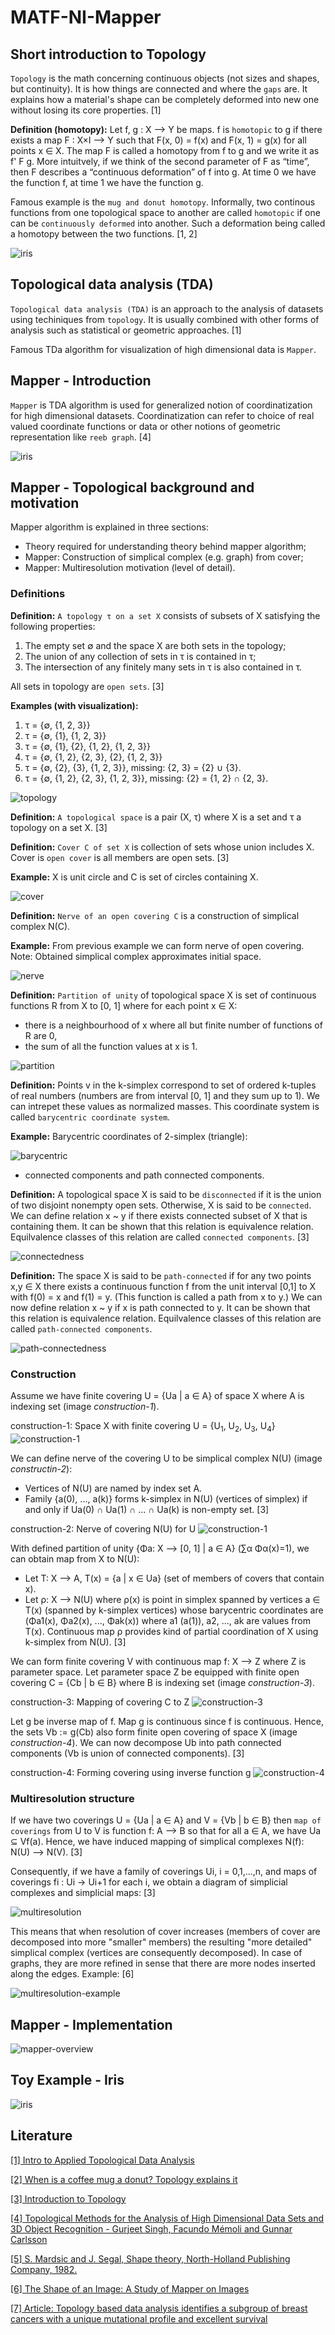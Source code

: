 # MATF-NI-Mapper

## Short introduction to Topology

`Topology` is the math concerning continuous objects
(not sizes and shapes, but continuity). It is how
things are connected and where the `gaps` are. 
It explains how a material's shape can be 
completely deformed into new one without losing its 
core properties. [1]

**Definition (homotopy):** Let f, g : X ⟶ Y be maps. 
f is `homotopic` to g if there exists a map F : X×I ⟶ Y
such that F(x, 0) = f(x) and F(x, 1) = g(x) 
for all points x ∈ X. The map F is called a homotopy 
from f to g and we write it as f' F g.
More intuitvely, if we think of the second parameter 
of F as “time”, then F describes a
“continuous deformation” of f into g. At time 0 we 
have the function f, at time 1 we have the function g.

Famous example is the `mug and donut homotopy`. Informally, two continous functions from
one topological space to another are called `homotopic`
if one can be `continuously deformed` into another. Such
a deformation being called a homotopy between the 
two functions. [1, 2]

![iris](docs/images/mug-donut.gif)

## Topological data analysis (TDA)

`Topological data analysis (TDA)` is an approach to the analysis
of datasets using techiniques from `topology`. It is usually combined
with other forms of analysis such as statistical or geometric
approaches. [1]

Famous TDa algorithm for visualization of high dimensional
data is `Mapper`.

## Mapper - Introduction

`Mapper` is TDA algorithm is used for generalized
notion of coordinatization for high dimensional
datasets. Coordinatization can refer to choice of
real valued coordinate functions or data or
other notions of geometric representation like
`reeb graph`. [4]

![iris](docs/images/reeb-graph.png)

## Mapper - Topological background and motivation

Mapper algorithm is explained in three sections:
- Theory required for understanding theory
behind mapper algorithm;
- Mapper: Construction of simplical complex (e.g. graph)
from cover;
- Mapper: Multiresolution motivation (level of detail).

### Definitions

**Definition:** `A topology τ on a set X` consists of subsets of X satisfying the following
properties:
1. The empty set ∅ and the space X are both sets in the topology;
2. The union of any collection of sets in τ is contained in τ;
3. The intersection of any finitely many sets in τ is also contained in τ.

All sets in topology are `open sets`. [3]

**Examples (with visualization):** 
1. τ = {∅, {1, 2, 3}}
2. τ = {∅, {1}, {1, 2, 3}}
3. τ = {∅, {1}, {2}, {1, 2}, {1, 2, 3}}
4. τ = {∅, {1, 2}, {2, 3}, {2}, {1, 2, 3}}
5. τ = {∅, {2}, {3}, {1, 2, 3}}, missing: {2, 3} = {2} ∪ {3}. 
6. τ = {∅, {1, 2}, {2, 3}, {1, 2, 3}}, missing: {2} = {1, 2} ∩ {2, 3}.

![topology](docs/images/topology.png)

**Definition:** `A topological space` is a pair (X, τ) 
where X is a set and τ a topology on a set X. [3]

**Definition:** `Cover C of set X` is collection of sets
whose union includes X. Cover is `open cover` is all 
members are open sets. [3]

**Example:** X is unit circle and C is set of circles
containing X.

![cover](https://wildtopology.files.wordpress.com/2012/10/circlecover21.png)

**Definition:** `Nerve of an open covering C` is 
a construction of simplical complex N(C).

**Example:** From previous example we can form nerve of
open covering. Note: Obtained simplical complex 
approximates initial space.

![nerve](https://wildtopology.files.wordpress.com/2012/10/circlecover3.png)

**Definition:** `Partition of unity` of topological space
X is set of continuous functions R from X to [0, 1] where
for each point x ∈ X:
- there is a neighbourhood of x where all but finite number
of functions of R are 0,
- the sum of all the function values at x is 1.

![partition](https://upload.wikimedia.org/wikipedia/commons/thumb/5/5a/Partition_of_unity_illustration.svg/500px-Partition_of_unity_illustration.svg.png)

**Definition:** Points v in the k-simplex correspond
to set of ordered k-tuples of real numbers 
(numbers are from interval [0, 1] and they sum up to 1).
We can intrepet these values as normalized masses.
This coordinate system is called `barycentric coordinate
system`.

**Example:** Barycentric coordinates of 2-simplex (triangle):

![barycentric](https://upload.wikimedia.org/wikipedia/commons/thumb/b/b7/TriangleBarycentricCoordinates.svg/400px-TriangleBarycentricCoordinates.svg.png)

- connected components and path connected components.

**Definition:** A topological space X is said to be 
`disconnected`
if it is the union of two disjoint nonempty open sets. 
Otherwise, X is said to be `connected`. We can
define relation x ~ y if there exists connected subset
of X that is containing them. It can be shown that this relation is equivalence
relation. Equilvalence classes of this relation are
called `connected components`. [3]

![connectedness](docs/images/connectedness.png)

**Definition:**
The space X is said to be `path-connected` if for any 
two points x,y ∈ X there exists a continuous 
function f from the unit interval [0,1] 
to X with f(0) = x and f(1) =
y. (This function is called a path from x to y.)
We can now define relation x ~ y if x is path connected
to y. It can be shown that this relation is equivalence
relation. Equilvalence classes of this relation are
called `path-connected components`.

![path-connectedness](docs/images/path-connectedness.png)

### Construction

Assume we have finite covering U = {Ua | a ∈ A} 
of space X where A is indexing set (image _construction-1_). 

construction-1: Space X with finite covering U = {U<sub>1</sub>, U<sub>2</sub>, U<sub>3</sub>, U<sub>4</sub>} ![construction-1](docs/images/construction-1.png)

We can define nerve of the covering U 
to be simplical complex N(U) (image _constructin-2_):
- Vertices of N(U) are named by index set A. 
- Family {a(0), ..., a(k)} forms k-simplex
in N(U) (vertices of simplex) if and only if Ua(0) ∩ Ua(1) ∩ ... ∩ Ua(k) is 
non-empty set. [3]

construction-2: Nerve of covering N(U) for U ![construction-1](docs/images/construction-2.png)

With defined partition of unity {Φa: X ⟶ [0, 1] | a ∈ A} (∑α Φα(x)=1), 
we can obtain map from X to N(U):
- Let T: X ⟶ A, T(x) = {a | x ∈ Ua}
(set of members of covers that contain x).
- Let ρ: X ⟶ N(U) where ρ(x) is point in simplex
spanned by vertices a ∈ T(x) 
(spanned by k-simplex vertices) whose
barycentric coordinates are (Φa1(x), Φa2(x), ..., Φak(x))
where a1 (a(1)), a2, ..., ak are values from T(x).
Continuous map ρ provides kind of partial coordination of X 
using k-simplex from N(U). [3]

We can form finite covering V with continuous 
map f: X ⟶ Z where Z is parameter space. 
Let parameter space Z be equipped with 
finite open covering C = {Cb | b ∈ B} 
where B is indexing set (image _construction-3_). 

construction-3: Mapping of covering C to Z ![construction-3](docs/images/construction-3.png)

Let g be inverse map of f.
Map g is continuous since f is continuous. 
Hence, the sets Vb := g(Cb) also form finite open 
covering of space X (image _construction-4_). 
We can now decompose Ub into
path connected components (Vb is union of connected
components). [3]

construction-4: Forming covering using inverse function g ![construction-4](docs/images/construction-4.png)

### Multiresolution structure

If we have two coverings U = {Ua | a ∈ A} 
and V = {Vb | b ∈ B} then `map of coverings` from U
to V is function f: A ⟶ B so that for all a ∈ A,
we have Ua ⊆ Vf(a). Hence, we have induced
mapping of simplical complexes N(f): N(U) ⟶ N(V). [3]

Consequently, if we have a family of
coverings Ui, i = 0,1,...,n, and maps of coverings 
fi : Ui → Ui+1 for each i, we obtain 
a diagram of simplicial complexes and simplicial maps: [3]

![multiresolution](docs/images/multiresolution.png)

This means that when resolution of cover increases
(members of cover are decomposed into more "smaller"
members) the resulting "more detailed" 
simplical complex (vertices are consequently decomposed).
In case of graphs, they are more refined in sense that
there are more nodes inserted along the edges. 
Example: [6]

![multiresolution-example](docs/images/multiresolution-example.png)

## Mapper - Implementation

![mapper-overview](docs/images/mapper-overview.png)




## Toy Example - Iris

![iris](docs/images/iris.png)

## Literature

[\[1\] Intro to Applied Topological Data Analysis](https://towardsdatascience.com/intro-to-topological-data-analysis-and-application-to-nlp-training-data-for-financial-services-719495a111a4)

[\[2\] When is a coffee mug a donut? Topology explains it](https://phys.org/news/2016-10-coffee-donut-topology.html)

[\[3\] Introduction to Topology](https://www.math.colostate.edu/~renzo/teaching/Topology10/Notes.pdf)

[\[4\] Topological Methods for the Analysis of High Dimensional
Data Sets and 3D Object Recognition - Gurjeet Singh, Facundo Mémoli and Gunnar Carlsson](https://diglib.eg.org/bitstream/handle/10.2312/SPBG.SPBG07.091-100/091-100.pdf?sequence=1&isAllowed=y)

[\[5\] S. Mardsic and J. Segal, Shape theory, North-Holland Publishing Company, 1982.]()

[\[6\] The Shape of an Image: A Study of Mapper on Images](https://www.researchgate.net/publication/320596185_The_Shape_of_an_Image_A_Study_of_Mapper_on_Images)

[\[7\] Article: Topology based data analysis identifies a subgroup of breast cancers with a unique mutational profile and excellent survival](https://www.pnas.org/content/108/17/7265)